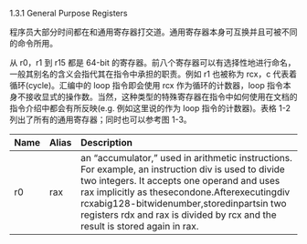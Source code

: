 1.3.1 General Purpose Registers

程序员大部分时间都在和通用寄存器打交道。通用寄存器本身可互换并且可被不同的命令所用。

从 r0，r1 到 r15 都是 64-bit 的寄存器。前八个寄存器可以有选择性地进行命名，一般其别名的含义会指代其在指令中承担的职责。例如 r1 也被称为 rcx，c 代表着循环\(cycle\)。汇编中的 loop 指令即会使用 rcx 作为循环的计数器，loop 指令本身不接收显式的操作数。当然，这种类型的特殊寄存器在指令中如何使用在文档的指令介绍中都会有所反映\(e.g. 例如这里说的作为 loop 指令的计数器\)。表格 1-2 列出了所有的通用寄存器；同时也可以参考图 1-3。

| Name | Alias | Description |
| :--- | :--- | :--- |
| r0 | rax | an “accumulator,” used in arithmetic instructions. For example, an instruction div is used to divide two integers. It accepts one operand and uses rax implicitly as thesecondone.Afterexecutingdiv rcxabig128-bitwidenumber,storedinpartsin two registers rdx and rax is divided by rcx and the result is stored again in rax. |



